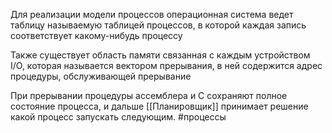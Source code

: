 Для реализации модели процессов операционная система ведет таблицу называемую таблицей процессов, в которой каждая запись соответствует какому-нибудь процессу

Также существует область памяти связанная с каждым устройством I/O, которая называется вектором прерывания, в ней содержится адрес процедуры, обслуживающей прерывание

При прерывании процедуры ассемблера и С сохраняют полное состояние процесса, и дальше [[Планировщик]] принимает решение какой процесс запускать следующим.
 #процессы